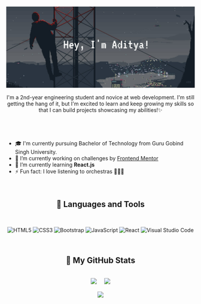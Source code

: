 ![Pixelated Banner](https://github.com/adityaphasu/AdityaPhasu/blob/main/images/banner.png)

<p align="center">I'm a 2nd-year engineering student and novice at web development. I'm still getting the hang of it, but I'm excited to learn and keep growing my skills so that I can build projects showcasing my abilities!✨
</p>

#

<br>

- 🎓 I'm currently pursuing Bachelor of Technology from Guru Gobind Singh University.
- 🔭 I’m currently working on challenges by [Frontend Mentor](https://www.frontendmentor.io)
- 🌱 I’m currently learning **React.js**
- ⚡ Fun fact: I love listening to orchestras :violin::musical_note::musical_score:

<br>

<!------------------------------------------------------------------------------------------------------------------------>


<h2 align="center"> 🧰 Languages and Tools </h2>

<br>

<div align="center">

![HTML5](https://img.shields.io/badge/html5-%23E34F26.svg?style=for-the-badge&logo=html5&logoColor=white)
![CSS3](https://img.shields.io/badge/css3-%231572B6.svg?style=for-the-badge&logo=css3&logoColor=white)
![Bootstrap](https://img.shields.io/badge/bootstrap-%23563D7C.svg?style=for-the-badge&logo=bootstrap&logoColor=white)
![JavaScript](https://img.shields.io/badge/javascript-%23323330.svg?style=for-the-badge&logo=javascript&logoColor=%23F7DF1E)
![React](https://img.shields.io/badge/react-%2320232a.svg?style=for-the-badge&logo=react&logoColor=%2361DAFB)
![Visual Studio Code](https://img.shields.io/badge/Visual%20Studio%20Code-0078d7.svg?style=for-the-badge&logo=visual-studio-code&logoColor=white)

</div>

<br>

<!------------------------------------------------------------------------------------------------------------------------------>

<h2 align="center">👾 My GitHub Stats</h2>

<br>

<div align="center">

<img style="height: auto; width: 41%;" class="img" src="https://github-readme-stats.vercel.app/api?username=adityaphasu&show_icons=true&theme=dracula" />
&nbsp;
&nbsp;
<img style="height: auto; width: 41%;" class="img" src="https://github-readme-stats.vercel.app/api/top-langs/?username=adityaphasu&layout=compact&theme=dracula" />
</div>

<br>

<div align="center">
  
<img class="img" src="https://github-readme-streak-stats.herokuapp.com?user=adityaphasu&theme=dracula" />
  
</div>
